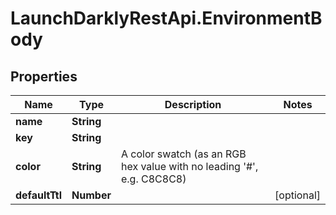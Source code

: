 # LaunchDarklyRestApi.EnvironmentBody

## Properties
Name | Type | Description | Notes
------------ | ------------- | ------------- | -------------
**name** | **String** |  | 
**key** | **String** |  | 
**color** | **String** | A color swatch (as an RGB hex value with no leading &#39;#&#39;, e.g. C8C8C8) | 
**defaultTtl** | **Number** |  | [optional] 


